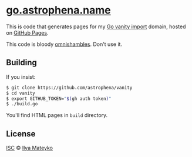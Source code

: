# [go.astrophena.name](https://go.astrophena.name)

This is code that generates pages for my [Go vanity import](https://godocs.io/cmd/go#hdr-Remote_import_paths)
domain, hosted on [GitHub Pages](https://pages.github.com).

This code is bloody [omnishambles](https://en.wikipedia.org/wiki/Omnishambles).
Don't use it.

## Building

If you insist:

```sh
$ git clone https://github.com/astrophena/vanity
$ cd vanity
$ export GITHUB_TOKEN="$(gh auth token)"
$ ./build.go
```

You'll find HTML pages in `build` directory.

## License

[ISC](LICENSE.md) © [Ilya Mateyko](https://github.com/astrophena)
